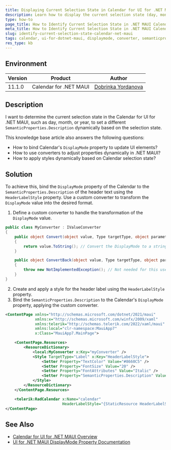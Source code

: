 ```yaml
---
title: Displaying Current Selection State in Calendar for UI for .NET MAUI
description: Learn how to display the current selection state (day, month, or year) in Calendar for UI for .NET MAUI using the DisplayMode property and a custom converter.
type: how-to
page_title: How to Identify Current Selection State in .NET MAUI Calendar
meta_title: How to Identify Current Selection State in .NET MAUI Calendar
slug: identify-current-selection-state-calendar-net-maui
tags: calendar, ui-for-dotnet-maui, displaymode, converter, semanticproperties, description, headerlabelstyle
res_type: kb
---
```


## Environment

| Version | Product | Author |
| --- | --- | --- |
| 11.1.0 | Calendar for .NET MAUI | [Dobrinka Yordanova](https://www.telerik.com/blogs/author/dobrinka-yordanova) |

## Description

I want to determine the current selection state in the Calendar for UI for .NET MAUI, such as day, month, or year, to set a different `SemanticProperties.Description` dynamically based on the selection state.

This knowledge base article also answers the following questions:
- How to bind Calendar's `DisplayMode` property to update UI elements?
- How to use converters to adjust properties dynamically in .NET MAUI?
- How to apply styles dynamically based on Calendar selection state?

## Solution

To achieve this, bind the `DisplayMode` property of the Calendar to the `SemanticProperties.Description` of the header text using the `HeaderLabelStyle` property. Use a custom converter to transform the `DisplayMode` value into the desired format.

1. Define a custom converter to handle the transformation of the `DisplayMode` value.

```csharp
public class MyConverter : IValueConverter
{
    public object Convert(object value, Type targetType, object parameter, CultureInfo culture)
    {
        return value.ToString(); // Convert the DisplayMode to a string representation.
    }

    public object ConvertBack(object value, Type targetType, object parameter, CultureInfo culture)
    {
        throw new NotImplementedException(); // Not needed for this use case.
    }
}
```
2. Create and apply a style for the header label using the `HeaderLabelStyle` property.
3. Bind the `SemanticProperties.Description` to the Calendar's `DisplayMode` property, applying the custom converter.


```xml
<ContentPage xmlns="http://schemas.microsoft.com/dotnet/2021/maui"
             xmlns:x="http://schemas.microsoft.com/winfx/2009/xaml"
             xmlns:telerik="http://schemas.telerik.com/2022/xaml/maui"
             xmlns:local="clr-namespace:MauiApp7"
             x:Class="MauiApp7.MainPage">

    <ContentPage.Resources>
        <ResourceDictionary>
            <local:MyConverter x:Key="myConverter" />
            <Style TargetType="Label" x:Key="HeaderLabelStyle">
                <Setter Property="TextColor" Value="#8660C5" />
                <Setter Property="FontSize" Value="20" />
                <Setter Property="FontAttributes" Value="Italic" />
                <Setter Property="SemanticProperties.Description" Value="{Binding Source={x:Reference calendar}, Path=DisplayMode, Converter={StaticResource myConverter}}"/>
            </Style>
        </ResourceDictionary>
    </ContentPage.Resources>

    <telerik:RadCalendar x:Name="calendar"
                         HeaderLabelStyle="{StaticResource HeaderLabelStyle}" />
</ContentPage>
```

## See Also

- [Calendar for UI for .NET MAUI Overview](https://www.telerik.com/maui-ui/documentation/controls/calendar/overview)
- [UI for .NET MAUI DisplayMode Property Documentation](https://www.telerik.com/maui-ui/documentation/controls/calendar/display-modes)
